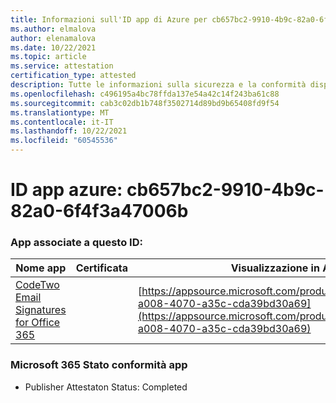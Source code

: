 ```yaml
---
title: Informazioni sull'ID app di Azure per cb657bc2-9910-4b9c-82a0-6f4f3a47006b
ms.author: elmalova
author: elenamalova
ms.date: 10/22/2021
ms.topic: article
ms.service: attestation
certification_type: attested
description: Tutte le informazioni sulla sicurezza e la conformità disponibili per cb657bc2-9910-4b9c-82a0-6f4f3a47006b.
ms.openlocfilehash: c496195a4bc78ffda137e54a42c14f243ba61c88
ms.sourcegitcommit: cab3c02db1b748f3502714d89bd9b65408fd9f54
ms.translationtype: MT
ms.contentlocale: it-IT
ms.lasthandoff: 10/22/2021
ms.locfileid: "60545536"
---
```

# <a name="azure-app-id-cb657bc2-9910-4b9c-82a0-6f4f3a47006b"></a>ID app azure: cb657bc2-9910-4b9c-82a0-6f4f3a47006b


### <a name="apps-associated-with-this-id"></a>App associate a questo ID:
| **Nome app** | **Certificata** | **Visualizzazione in AppSource** |
|--------------|---------------|-----------------------|
| [CodeTwo Email Signatures for Office 365](https://docs.microsoft.com/microsoft-365-app-certification/forward/codetwo.3d2daeb9-a008-4070-a35c-cda39bd30a69) |  | [https://appsource.microsoft.com/product/office/codetwo.3d2daeb9-a008-4070-a35c-cda39bd30a69](https://appsource.microsoft.com/product/office/codetwo.3d2daeb9-a008-4070-a35c-cda39bd30a69) |

### <a name="microsoft-365-app-compliance-status"></a>Microsoft 365 Stato conformità app
- Publisher Attestaton Status: Completed
